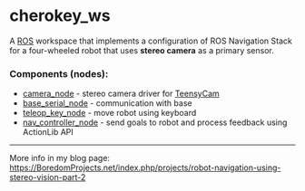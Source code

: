 # cherokey_ws

A [ROS](http://www.ros.org) workspace that implements a configuration of ROS Navigation Stack for a four-wheeled robot that uses **stereo camera** as a primary sensor.

### Components (nodes):

* [camera_node](https://github.com/icboredman/camera_node.git) - stereo camera driver for [TeensyCam](https://github.com/icboredman/TeensyCam-HW)
* [base_serial_node](https://github.com/icboredman/base_serial_node.git) - communication with base
* [teleop_key_node](https://github.com/icboredman/teleop_key_node.git) - move robot using keyboard
* [nav_controller_node](https://github.com/icboredman/nav_controller_node.git) - send goals to robot and process feedback using ActionLib API


---
More info in my blog page: https://BoredomProjects.net/index.php/projects/robot-navigation-using-stereo-vision-part-2
